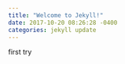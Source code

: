 ```yaml
---
title: "Welcome to Jekyll!"
date: 2017-10-20 08:26:28 -0400
categories: jekyll update
---
```


first try
